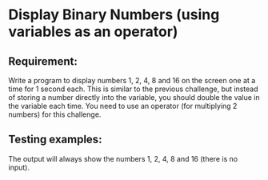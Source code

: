 # Display Binary Numbers (using variables as an operator)

## Requirement:

Write a program to display numbers 1, 2, 4, 8 and 16 on the screen one at a
time for 1 second each.
This is similar to the previous challenge, but instead of storing a number
directly into the variable, you should double the value in the variable each
time.
You need to use an operator (for multiplying 2 numbers) for this challenge.

## Testing examples:

The output will always show the numbers 1, 2, 4, 8 and 16 (there is no input).
